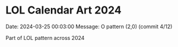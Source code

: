 # LOL Calendar Art 2024

Date: 2024-03-25 00:03:00
Message: O pattern (2,0) (commit 4/12)

Part of LOL pattern across 2024
